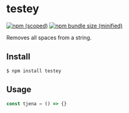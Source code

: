 # testey

[![npm (scoped)](https://img.shields.io/npm/v/testey.svg)](https://www.npmjs.com/package/testey)
[![npm bundle size (minified)](https://img.shields.io/bundlephobia/min/testey.svg)](https://www.npmjs.com/package/testey)

Removes all spaces from a string.

## Install

```
$ npm install testey
```

## Usage

```js
const tjena = () => {}
```
